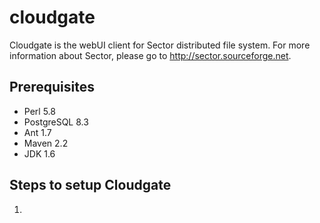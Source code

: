 cloudgate
=========

Cloudgate is the webUI client for Sector distributed file system. For more information about Sector, please go to http://sector.sourceforge.net.

Prerequisites
-------------
* Perl 5.8
* PostgreSQL 8.3
* Ant 1.7
* Maven 2.2
* JDK 1.6

Steps to setup Cloudgate
------------------------
1. 
